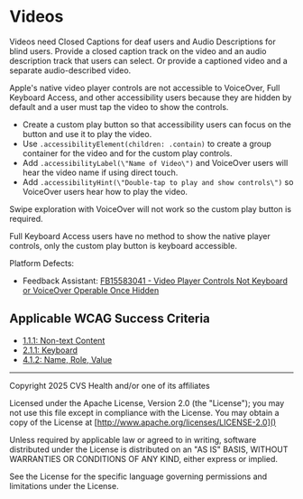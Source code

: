 # Videos
Videos need Closed Captions for deaf users and Audio Descriptions for blind users. 
Provide a closed caption track on the video and an audio description track that users can select. Or provide a captioned video and a separate audio-described video. 

Apple's native video player controls are not accessible to VoiceOver, Full Keyboard Access, and other accessibility users because they are hidden by default and a user must tap the video to show the controls. 

- Create a custom play button so that accessibility users can focus on the button and use it to play the video. 
- Use `.accessibilityElement(children: .contain)` to create a group container for the video and for the custom play controls. 
- Add `.accessibilityLabel(\"Name of Video\")` and VoiceOver users will hear the video name if using direct touch. 
- Add `.accessibilityHint(\"Double-tap to play and show controls\")` so VoiceOver users hear how to play the video. 

Swipe exploration with VoiceOver will not work so the custom play button is required. 

Full Keyboard Access users have no method to show the native player controls, only the custom play button is keyboard accessible.

Platform Defects:
- Feedback Assistant: [FB15583041 - Video Player Controls Not Keyboard or VoiceOver Operable Once Hidden](https://feedbackassistant.apple.com/feedback/15583041)


## Applicable WCAG Success Criteria
- [1.1.1: Non-text Content](https://www.w3.org/WAI/WCAG22/Understanding/non-text-content)
- [2.1.1: Keyboard](https://www.w3.org/WAI/WCAG22/Understanding/keyboard)
- [4.1.2: Name, Role, Value](https://www.w3.org/WAI/WCAG22/Understanding/name-role-value.html)

----

Copyright 2025 CVS Health and/or one of its affiliates

Licensed under the Apache License, Version 2.0 (the "License");
you may not use this file except in compliance with the License.
You may obtain a copy of the License at
[http://www.apache.org/licenses/LICENSE-2.0]()

Unless required by applicable law or agreed to in writing, software
distributed under the License is distributed on an "AS IS" BASIS,
WITHOUT WARRANTIES OR CONDITIONS OF ANY KIND, either express or implied.

See the License for the specific language governing permissions and
limitations under the License.
